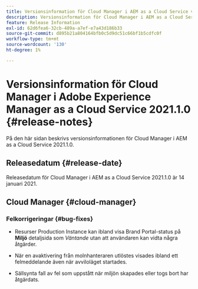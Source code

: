 ```yaml
---
title: Versionsinformation för Cloud Manager i AEM as a Cloud Service version 2021.1.0
description: Versionsinformation för Cloud Manager i AEM as a Cloud Service version 2021.1.0
feature: Release Information
exl-id: 62d6fea6-32cb-489a-a7ef-e7a43d186b33
source-git-commit: d895b21a804164bfb0c5d9dc51c66bf1b5cdfc0f
workflow-type: tm+mt
source-wordcount: '130'
ht-degree: 1%

---
```


# Versionsinformation för Cloud Manager i Adobe Experience Manager as a Cloud Service 2021.1.0 {#release-notes}

På den här sidan beskrivs versionsinformationen för Cloud Manager i AEM as a Cloud Service 2021.1.0.

## Releasedatum {#release-date}

Releasedatum för Cloud Manager i AEM as a Cloud Service 2021.1.0 är 14 januari 2021.

## Cloud Manager {#cloud-manager}

### Felkorrigeringar  {#bug-fixes}

* Resurser Production Instance kan ibland visa Brand Portal-status på **Miljö** detaljsida som *Väntande* utan att användaren kan vidta några åtgärder.

* När en avaktivering från molnhanteraren utlöstes visades ibland ett felmeddelande även när avviloläget startades.

* Sällsynta fall av fel som uppstått när miljön skapades eller togs bort har åtgärdats.
